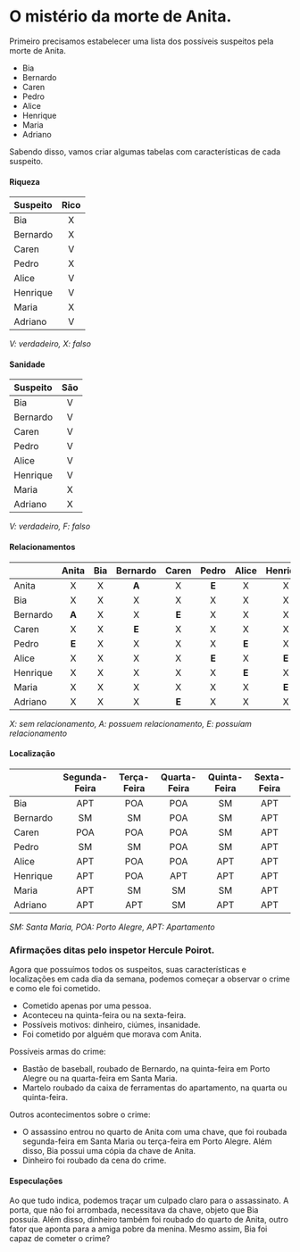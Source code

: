 # O mistério da morte de Anita.

Primeiro precisamos estabelecer uma lista dos possíveis suspeitos pela morte de Anita.

- Bia
- Bernardo
- Caren
- Pedro
- Alice
- Henrique
- Maria
- Adriano

Sabendo disso, vamos criar algumas tabelas com características de cada suspeito.

#### Riqueza
| Suspeito | Rico |
| :------- | :--: |
| Bia      |  X   |
| Bernardo |  X   |
| Caren    |  V   |
| Pedro    |  X   |
| Alice    |  V   |
| Henrique |  V   |
| Maria    |  X   |
| Adriano  |  V   |

_V: verdadeiro, X: falso_

#### Sanidade
| Suspeito | São |
| :------- | :-: |
| Bia      |  V  |
| Bernardo |  V  |
| Caren    |  V  |
| Pedro    |  V  |
| Alice    |  V  |
| Henrique |  V  |
| Maria    |  X  |
| Adriano  |  X  |

_V: verdadeiro, F: falso_

#### Relacionamentos
|          | Anita | Bia | Bernardo | Caren | Pedro | Alice | Henrique | Maria | Adriano |
| :------- | :---: | :-: | :------: | :---: | :---: | :---: | :------: | :---: | :-----: |
| Anita    |   X   |  X  |  **A**   |   X   | **E** |   X   |     X    |   X   |    X    |
| Bia      |   X   |  X  |    X     |   X   |   X   |   X   |     X    |   X   |    X    |
| Bernardo | **A** |  X  |    X     | **E** |   X   |   X   |     X    |   X   |    X    |
| Caren    |   X   |  X  |  **E**   |   X   |   X   |   X   |     X    |   X   |  **E**  |
| Pedro    | **E** |  X  |    X     |   X   |   X   | **E** |     X    |   X   |    X    |
| Alice    |   X   |  X  |    X     |   X   | **E** |   X   |   **E**  |   X   |    X    |
| Henrique |   X   |  X  |    X     |   X   |   X   | **E** |     X    | **E** |    X    |
| Maria    |   X   |  X  |    X     |   X   |   X   |   X   |   **E**  |   X   |  **E**  |
| Adriano  |   X   |  X  |    X     | **E** |   X   |   X   |     X    | **E** |    X    |

_X: sem relacionamento, A: possuem relacionamento, E: possuíam relacionamento_

#### Localização
|          | Segunda-Feira | Terça-Feira | Quarta-Feira | Quinta-Feira | Sexta-Feira |
| :------- | :-----------: | :---------: | :----------: | :----------: | :---------: |
| Bia      |     APT       |     POA     |     POA      |      SM      |     APT     |
| Bernardo |     SM        |     SM      |     POA      |      SM      |     APT     |
| Caren    |     POA       |     POA     |     POA      |      SM      |     APT     |
| Pedro    |     SM        |     SM      |     POA      |      SM      |     APT     |
| Alice    |     APT       |     POA     |     POA      |      APT     |     APT     |
| Henrique |     APT       |     POA     |     APT      |      APT     |     APT     |
| Maria    |     APT       |     SM      |     SM       |      SM      |     APT     |
| Adriano  |     APT       |     APT     |     SM       |      APT     |     APT     |

_SM: Santa Maria, POA: Porto Alegre, APT: Apartamento_

### Afirmações ditas pelo inspetor Hercule Poirot.

Agora que possuímos todos os suspeitos, suas características e localizações em cada dia da semana, podemos começar a observar o crime e como ele foi cometido.

- Cometido apenas por uma pessoa.
- Aconteceu na quinta-feira ou na sexta-feira.
- Possíveis motivos: dinheiro, ciúmes, insanidade.
- Foi cometido por alguém que morava com Anita.

Possíveis armas do crime:

- Bastão de baseball, roubado de Bernardo, na quinta-feira em Porto Alegre ou na quarta-feira em Santa Maria.
- Martelo roubado da caixa de ferramentas do apartamento, na quarta ou quinta-feira.

Outros acontecimentos sobre o crime:

- O assassino entrou no quarto de Anita com uma chave, que foi roubada segunda-feira em Santa Maria ou terça-feira em Porto Alegre. Além disso, Bia possui uma cópia da chave de Anita.
- Dinheiro foi roubado da cena do crime.

#### Especulações

Ao que tudo indica, podemos traçar um culpado claro para o assassinato.
A porta, que não foi arrombada, necessitava da chave, objeto que Bia possuía. Além disso, dinheiro também foi roubado do quarto de Anita, outro fator que aponta para a amiga pobre da menina.
Mesmo assim, Bia foi capaz de cometer o crime?